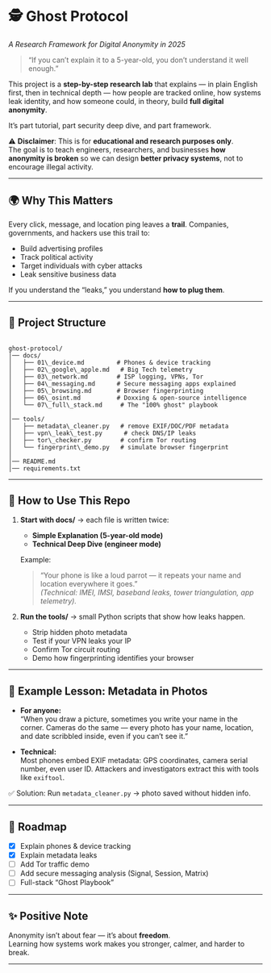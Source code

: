 # 🕵️ Ghost Protocol  
_A Research Framework for Digital Anonymity in 2025_  

> “If you can’t explain it to a 5-year-old, you don’t understand it well enough.”  

This project is a **step-by-step research lab** that explains — in plain English first, then in technical depth — how people are tracked online, how systems leak identity, and how someone could, in theory, build **full digital anonymity**.  

It’s part tutorial, part security deep dive, and part framework.  

⚠️ **Disclaimer**: This is for **educational and research purposes only**.  
The goal is to teach engineers, researchers, and businesses **how anonymity is broken** so we can design **better privacy systems**, not to encourage illegal activity.  

---

## 🌍 Why This Matters  
Every click, message, and location ping leaves a **trail**. Companies, governments, and hackers use this trail to:  
- Build advertising profiles  
- Track political activity  
- Target individuals with cyber attacks  
- Leak sensitive business data  

If you understand the “leaks,” you understand **how to plug them**.  

---

## 📂 Project Structure
```

ghost-protocol/
│── docs/
│   ├── 01\_device.md         # Phones & device tracking
│   ├── 02\_google\_apple.md   # Big Tech telemetry
│   ├── 03\_network.md        # ISP logging, VPNs, Tor
│   ├── 04\_messaging.md      # Secure messaging apps explained
│   ├── 05\_browsing.md       # Browser fingerprinting
│   ├── 06\_osint.md          # Doxxing & open-source intelligence
│   └── 07\_full\_stack.md     # The "100% ghost" playbook
│
│── tools/
│   ├── metadata\_cleaner.py   # remove EXIF/DOC/PDF metadata
│   ├── vpn\_leak\_test.py      # check DNS/IP leaks
│   ├── tor\_checker.py        # confirm Tor routing
│   └── fingerprint\_demo.py   # simulate browser fingerprint
│
│── README.md
│── requirements.txt

```

---

## 🚀 How to Use This Repo
1. **Start with docs/** → each file is written twice:  
   - **Simple Explanation (5-year-old mode)**  
   - **Technical Deep Dive (engineer mode)**  

   Example:  
   > “Your phone is like a loud parrot — it repeats your name and location everywhere it goes.”  
   > _(Technical: IMEI, IMSI, baseband leaks, tower triangulation, app telemetry)._  

2. **Run the tools/** → small Python scripts that show how leaks happen.  
   - Strip hidden photo metadata  
   - Test if your VPN leaks your IP  
   - Confirm Tor circuit routing  
   - Demo how fingerprinting identifies your browser  

---

## 📖 Example Lesson: Metadata in Photos
- **For anyone:**  
  “When you draw a picture, sometimes you write your name in the corner. Cameras do the same — every photo has your name, location, and date scribbled inside, even if you can’t see it.”  

- **Technical:**  
  Most phones embed EXIF metadata: GPS coordinates, camera serial number, even user ID. Attackers and investigators extract this with tools like `exiftool`.  

✅ Solution: Run `metadata_cleaner.py` → photo saved without hidden info.  

---

## 🔮 Roadmap
- [x] Explain phones & device tracking  
- [x] Explain metadata leaks  
- [ ] Add Tor traffic demo  
- [ ] Add secure messaging analysis (Signal, Session, Matrix)  
- [ ] Full-stack “Ghost Playbook”  

---

## ✨ Positive Note  
Anonymity isn’t about fear — it’s about **freedom**.  
Learning how systems work makes you stronger, calmer, and harder to break.  

---

